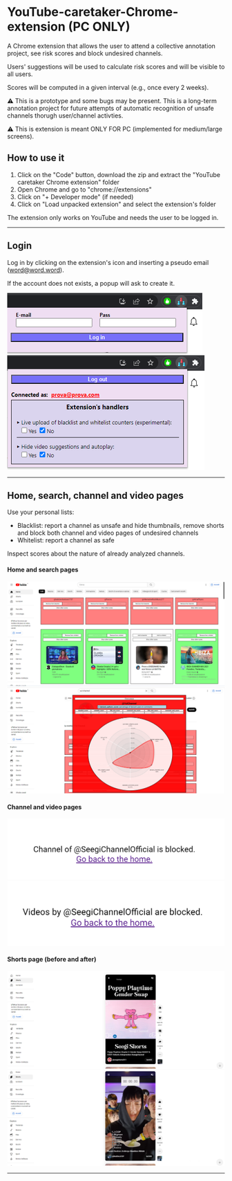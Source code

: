 # YouTube-caretaker-Chrome-extension (PC ONLY)
A Chrome extension that allows the user to attend a collective annotation project, see risk scores and block undesired channels.

Users' suggestions will be used to calculate risk scores and will be visible to all users.

Scores will be computed in a given interval (e.g., once every 2 weeks).

:warning: This is a prototype and some bugs may be present. This is a long-term annotation project for future attempts of automatic recognition of unsafe channels thorugh user/channel activties.

:warning: This is extension is meant ONLY FOR PC (implemented for medium/large screens).

## How to use it
1. Click on the "Code" button, download the zip and extract the "YouTube caretaker Chrome extension" folder
1. Open Chrome and go to "chrome://extensions"
1. Click on "+ Developer mode" (if needed)
1. Click on "Load unpacked extension" and select the extension's folder

The extension only works on YouTube and needs the user to be logged in.
_____

## Login
Log in by clicking on the extension's icon and inserting a pseudo email (word@word.word).

If the account does not exists, a popup will ask to create it.

![](https://github.com/FrancescoDiCursi/YouTube-caretaker-Chrome-extension/blob/main/readme_imgs/login%20extension.png?raw=true)
![](https://github.com/FrancescoDiCursi/YouTube-caretaker-Chrome-extension/blob/main/readme_imgs/loggedin%20extension.png?raw=true)


___

## Home, search, channel and video pages
Use your personal lists:
- Blacklist: report a channel as unsafe and hide thumbnails, remove shorts and block both channel and video pages of undesired channels
- Whitelist: report a channel as safe

Inspect scores about the nature of already analyzed channels.

#### Home and search pages
![](https://github.com/FrancescoDiCursi/YouTube-caretaker-Chrome-extension/blob/main/readme_imgs/home%20overview%20extension.png?raw=true)
![](https://github.com/FrancescoDiCursi/YouTube-caretaker-Chrome-extension/blob/main/readme_imgs/radar%20chart%20red%20extension.png?raw=true)
#### Channel and video pages
![](https://github.com/FrancescoDiCursi/YouTube-caretaker-Chrome-extension/blob/main/readme_imgs/blocked%20channel%20extension.png?raw=true)
![](https://github.com/FrancescoDiCursi/YouTube-caretaker-Chrome-extension/blob/main/readme_imgs/blocked%20video%20extension.png?raw=true)

#### Shorts page (before and after)
![](https://github.com/FrancescoDiCursi/YouTube-caretaker-Chrome-extension/blob/main/readme_imgs/stories%20before%20extension.png?raw=true)
![](https://github.com/FrancescoDiCursi/YouTube-caretaker-Chrome-extension/blob/main/readme_imgs/stories%20after%20extension.png?raw=true)
___

